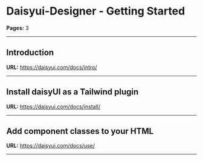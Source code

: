 # Daisyui-Designer - Getting Started

**Pages:** 3

---

## Introduction

**URL:** https://daisyui.com/docs/intro/

---

## Install daisyUI as a Tailwind plugin

**URL:** https://daisyui.com/docs/install/

---

## Add component classes to your HTML

**URL:** https://daisyui.com/docs/use/

---
